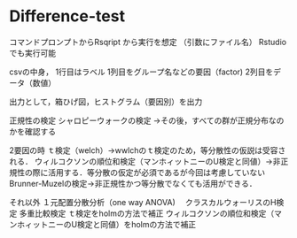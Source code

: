 # Difference-test

  コマンドプロンプトからRsqript から実行を想定 （引数にファイル名）
  Rstudioでも実行可能
  
  csvの中身，
  1行目はラベル
  1列目をグループ名などの要因（factor)
  2列目をデータ（数値）
  
  出力として，箱ひげ図，ヒストグラム（要因別）を出力
  
  正規性の検定
  シャロピーウォークの検定
  →その後，すべての群が正規分布なのかを確認する
  
  2要因の時
    ｔ検定（welch）→wwlchのｔ検定のため，等分散性の仮説は受容される．
     ウィルコクソンの順位和検定（マンホィットニーのU検定と同値）→非正規性の際に活用する．等分散の仮定が必須であるが今回は考慮していない
     Brunner-Muzelの検定→非正規性かつ等分散でなくても活用ができる．
     
  それ以外
    １元配置分散分析（one way ANOVA)　
    クラスカルウォーリスのH検定
    多重比較検定
      ｔ検定をholmの方法で補正
      ウィルコクソンの順位和検定（マンホィットニーのU検定と同値）をholmの方法で補正
  
